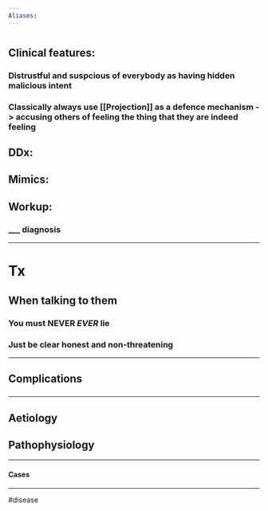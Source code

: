 ```yaml
---
Aliases:
---
```

# 
## Clinical features:
### Distrustful and suspcious of everybody as having hidden malicious intent
### Classically always use [[Projection]] as a defence mechanism -> accusing others of feeling the thing that they are indeed feeling 
## DDx:
###
## Mimics:
###
## Workup:
### ___ diagnosis
---
# Tx
## When talking to them
### You must **NEVER** ***EVER*** lie
### Just be clear honest  and non-threatening

---
## Complications
###

---
## Aetiology
## Pathophysiology

---
#### Cases


---
#disease 